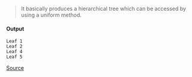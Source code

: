 > It basically produces a hierarchical tree which can be accessed by using a uniform method. 

#### Output
```
Leaf 1
Leaf 2
Leaf 4
Leaf 5
```

[Source](https://www.programcreek.com/2013/02/java-design-pattern-composite/)
